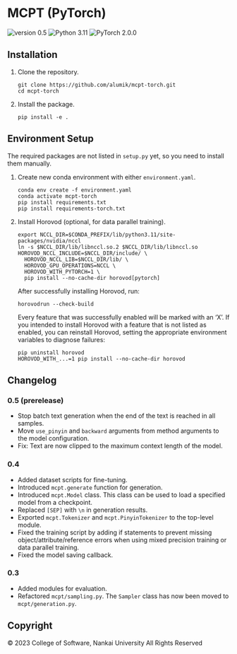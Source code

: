 # MCPT (PyTorch)

![version 0.5](https://img.shields.io/badge/version-0.5-blue)
![Python 3.11](https://img.shields.io/badge/Python-3.11-blue?logo=python&logoColor=white)
![PyTorch 2.0.0](https://img.shields.io/badge/PyTorch-2.0.0-EE4C2C?logo=pytorch&logoColor=white)

## Installation

1. Clone the repository.

    ```
    git clone https://github.com/alumik/mcpt-torch.git
    cd mcpt-torch
    ```

2. Install the package.

    ```
    pip install -e .
    ```

## Environment Setup

The required packages are not listed in `setup.py` yet, so you need to install them manually.

1. Create new conda environment with either `environment.yaml`.

    ```
    conda env create -f environment.yaml
    conda activate mcpt-torch
    pip install requirements.txt
    pip install requirements-torch.txt
    ```

2. Install Horovod (optional, for data parallel training).

    ```
    export NCCL_DIR=$CONDA_PREFIX/lib/python3.11/site-packages/nvidia/nccl
    ln -s $NCCL_DIR/lib/libnccl.so.2 $NCCL_DIR/lib/libnccl.so
    HOROVOD_NCCL_INCLUDE=$NCCL_DIR/include/ \
      HOROVOD_NCCL_LIB=$NCCL_DIR/lib/ \
      HOROVOD_GPU_OPERATIONS=NCCL \
      HOROVOD_WITH_PYTORCH=1 \
      pip install --no-cache-dir horovod[pytorch]
    ```
    After successfully installing Horovod, run:

    ```
    horovodrun --check-build
    ```

    Every feature that was successfully enabled will be marked with an ‘X’. 
    If you intended to install Horovod with a feature that is not listed as enabled, you can reinstall Horovod, setting the appropriate environment variables to diagnose failures:

    ```
    pip uninstall horovod
    HOROVOD_WITH_...=1 pip install --no-cache-dir horovod
    ```
   
## Changelog

### 0.5 (prerelease)

- Stop batch text generation when the end of the text is reached in all samples.
- Move `use_pinyin` and `backward` arguments from method arguments to the model configuration.
- Fix: Text are now clipped to the maximum context length of the model.

### 0.4

- Added dataset scripts for fine-tuning.
- Introduced `mcpt.generate` function for generation.
- Introduced `mcpt.Model` class. This class can be used to load a specified model from a checkpoint.
- Replaced `[SEP]` with `\n` in generation results.
- Exported `mcpt.Tokenizer` and `mcpt.PinyinTokenizer` to the top-level module.
- Fixed the training script by adding if statements to prevent missing object/attribute/reference errors when using mixed precision training or data parallel training.
- Fixed the model saving callback.

### 0.3

- Added modules for evaluation.
- Refactored `mcpt/sampling.py`. The `Sampler` class has now been moved to `mcpt/generation.py`.

## Copyright

© 2023 College of Software, Nankai University All Rights Reserved
